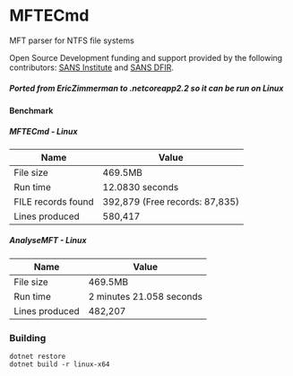 # MFTECmd

MFT parser for NTFS file systems

Open Source Development funding and support provided by the following contributors: [SANS Institute](http://sans.org/) and [SANS DFIR](http://dfir.sans.org/).

##### Ported from EricZimmerman to .netcoreapp2.2 so it can be run on Linux 

#### Benchmark

##### MFTECmd - Linux 
| Name               | Value                          |
|--------------------|--------------------------------|
| File size          | 469.5MB                        |
| Run time           | 12.0830 seconds                |
| FILE records found | 392,879 (Free records: 87,835) |
| Lines produced     | 580,417                        |

##### AnalyseMFT - Linux 
| Name           | Value                    |
|----------------|--------------------------|
| File size      | 469.5MB                  |
| Run time       | 2 minutes 21.058 seconds |
| Lines produced | 482,207                  |

### Building
```
dotnet restore
dotnet build -r linux-x64
```
